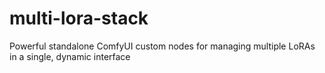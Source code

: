 # multi-lora-stack
Powerful standalone ComfyUI custom nodes for managing multiple LoRAs in a single, dynamic interface
